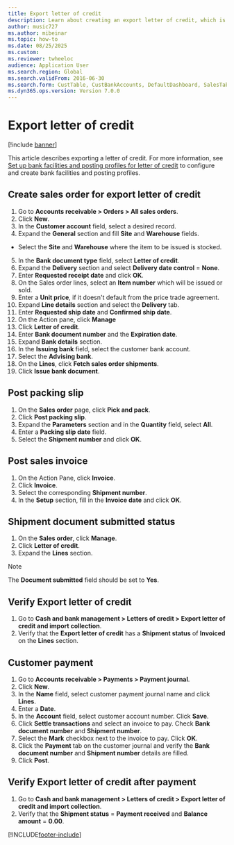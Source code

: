 ```yaml
--- 
title: Export letter of credit
description: Learn about creating an export letter of credit, which is an agreement that is issued by a bank, including a step-by-step process. 
author: music727
ms.author: mibeinar
ms.topic: how-to
ms.date: 08/25/2025
ms.custom:
ms.reviewer: twheeloc 
audience: Application User  
ms.search.region: Global
ms.search.validFrom: 2016-06-30
ms.search.form: CustTable, CustBankAccounts, DefaultDashboard, SalesTableListPage, SalesCreateOrder, SalesTable, BankLCExport, SalesEditLines,  LedgerJournalTable, LedgerJournalTransCustPaym, CustOpenTrans
ms.dyn365.ops.version: Version 7.0.0 
---
```


# Export letter of credit

[!include [banner](../../includes/banner.md)]

This article describes exporting a letter of credit. For more information, see [Set up bank facilities and posting profiles for letter of credit](set-up-bank-facilities-posting-profiles-letter-credit.md) to configure and create bank facilities and posting profiles. 

## Create sales order for export letter of credit
1. Go to **Accounts receivable > Orders > All sales orders**.
2. Click **New**.
3. In the **Customer account** field, select a desired record.
4. Expand the **General** section and fill **Site** and **Warehouse** fields.
 -  Select the **Site** and **Warehouse** where the item to be issued is stocked.
5. In the **Bank document type** field, select **Letter of credit**.
6. Expand the **Delivery** section and select **Delivery date control** = **None**.
7. Enter **Requested receipt date** and click **OK**.
8. On the Sales order lines, select an **Item number** which will be issued or sold.
9. Enter a **Unit price**, if it doesn't default from the price trade agreement.
10. Expand **Line details** section and select the **Delivery** tab.
11. Enter **Requested ship date** and **Confirmed ship date**.
12. On the Action pane, click **Manage**
13. Click **Letter of credit**.
14. Enter **Bank document number** and the **Expiration date**.
15. Expand **Bank details** section.
16. In the **Issuing bank** field, select the customer bank account.
17. Select the **Advising bank**.
18. On the **Lines**, click **Fetch sales order shipments**.
19. Click **Issue bank document**.

## Post packing slip
1. On the **Sales order** page, click **Pick and pack**.
2. Click **Post packing slip**.
3. Expand the **Parameters** section and in the **Quantity** field, select **All**.
4. Enter a **Packing slip date** field.
5. Select the **Shipment number** and click **OK**.

## Post sales invoice
1. On the Action Pane, click **Invoice**.
2. Click **Invoice**.
3. Select the corresponding **Shipment number**.
4. In the **Setup** section, fill in the **Invoice date** and click **OK**.

## Shipment document submitted status
1. On the **Sales order**, click **Manage**.
2. Click **Letter of credit**.
3. Expand the **Lines** section.
>[!NOTE]
> The **Document submitted** field should be set to **Yes**.  

## Verify Export letter of credit
1. Go to **Cash and bank management > Letters of credit > Export letter of credit and import collection**.
2. Verify that the **Export letter of credit** has a **Shipment status** of **Invoiced** on the **Lines** section.

## Customer payment
1. Go to **Accounts receivable > Payments > Payment journal**.
2. Click **New**.
3. In the **Name** field, select customer payment journal name and click **Lines**.
4. Enter a **Date**.
5. In the **Account** field, select customer account number. Click **Save**.
6. Click **Settle transactions** and select an invoice to pay. Check **Bank document number** and **Shipment number**.
7. Select the **Mark** checkbox next to the invoice to pay. Click **OK**.
8. Click the **Payment** tab on the customer journal and verify the **Bank document number** and **Shipment number** details are filled.
9. Click **Post**.

## Verify Export letter of credit after payment
1. Go to **Cash and bank management > Letters of credit > Export letter of credit and import collection**.
2. Verify that the **Shipment status** = **Payment received** and **Balance amount** = **0.00**.  

[!INCLUDE[footer-include](../../../includes/footer-banner.md)]
